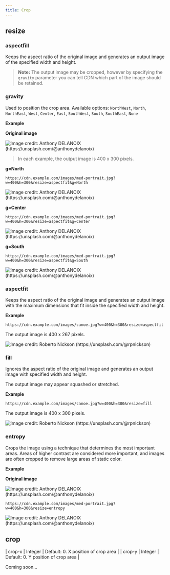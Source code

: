 ```yaml
---
title: Crop
---
```


## resize

### aspectfill

Keeps the aspect ratio of the original image and generates an output image of the specified width and height.

> **Note:** The output image may be cropped, however by specifying the `gravity` parameter you can tell CDN which part of the image should be retained.

### gravity

Used to position the crop area. Available options: `NorthWest`, `North`, `NorthEast`, `West`, `Center`, `East`, `SouthWest`, `South`, `SouthEast`, `None`

**Example**

**Original image**

![](/assets/cdn/med-portrait.jpeg "Image credit: Anthony DELANOIX (https://unsplash.com/@anthonydelanoix)")

> In each example, the output image is 400 x 300 pixels.

**g=North**

`https://cdn.example.com/images/med-portrait.jpg?w=400&h=300&resize=aspectfit&g=North`

![](/assets/cdn/med-portrait-north.jpeg "Image credit: Anthony DELANOIX (https://unsplash.com/@anthonydelanoix)")

**g=Center**

`https://cdn.example.com/images/med-portrait.jpg?w=400&h=300&resize=aspectfit&g=Center`

![](/assets/cdn/med-portrait-center.jpeg "Image credit: Anthony DELANOIX (https://unsplash.com/@anthonydelanoix)")

**g=South**

`https://cdn.example.com/images/med-portrait.jpg?w=400&h=300&resize=aspectfit&g=South`

![](/assets/cdn/med-portrait-south.jpeg "Image credit: Anthony DELANOIX (https://unsplash.com/@anthonydelanoix)")

### aspectfit

Keeps the aspect ratio of the original image and generates an output image with the maximum dimensions that fit inside the specified width and height.

**Example**

`https://cdn.example.com/images/canoe.jpg?w=400&h=300&resize=aspectfit`

The output image is 400 x 267 pixels.

![](/assets/cdn/canoe-w400-h300-aspectfit.jpeg "Image credit: Roberto Nickson (https://unsplash.com/@rpnickson)")

### fill

Ignores the aspect ratio of the original image and generates an output image with specified width and height.

The output image may appear squashed or stretched.

**Example**

`https://cdn.example.com/images/canoe.jpg?w=400&h=300&resize=fill`

The output image is 400 x 300 pixels.

![](/assets/cdn/canoe-w400-h300-fill.jpeg "Image credit: Roberto Nickson (https://unsplash.com/@rpnickson)")

### entropy

Crops the image using a technique that determines the most important areas. Areas of higher contrast are considered more important, and images are often cropped to remove large areas of static color.

**Example**

**Original image**

![](/assets/cdn/med-portrait.jpeg "Image credit: Anthony DELANOIX (https://unsplash.com/@anthonydelanoix)")

`https://cdn.example.com/images/med-portrait.jpg?w=400&h=300&resize=entropy`

![](/assets/cdn/med-portrait-entropy.jpeg "Image credit: Anthony DELANOIX (https://unsplash.com/@anthonydelanoix)")

## crop

| crop-x | Integer | Default: 0. X position of crop area |
| crop-y | Integer | Default: 0. Y position of crop area |

Coming soon…